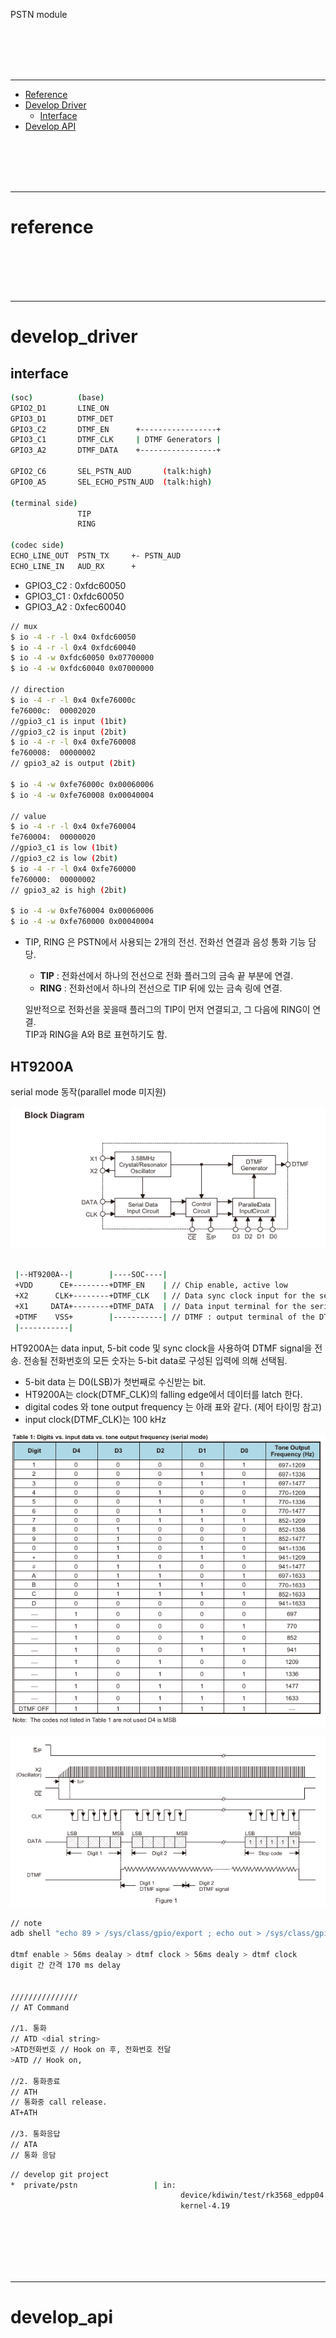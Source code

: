 
PSTN module


<br/>  
<br/>  
<br/>  
<br/>  

<hr>


- [Reference](#reference)
- [Develop Driver](#develop-driver)
	- [Interface](#interface)
- [Develop API](#develop-api)

	

<br/>  
<br/>  
<br/>  
<br/>  

<hr>

# reference

<br/>  
<br/>  
<br/>  
<br/>  

<hr>

# develop_driver

## interface

```bash
(soc)          (base)
GPIO2_D1       LINE_ON
GPIO3_D1       DTMF_DET 
GPIO3_C2       DTMF_EN      +-----------------+
GPIO3_C1       DTMF_CLK     | DTMF Generators |
GPIO3_A2       DTMF_DATA    +-----------------+

GPIO2_C6       SEL_PSTN_AUD       (talk:high)
GPIO0_A5       SEL_ECHO_PSTN_AUD  (talk:high)

(terminal side)
               TIP
               RING

(codec side)  
ECHO_LINE_OUT  PSTN_TX     +- PSTN_AUD
ECHO_LINE_IN   AUD_RX      +
```

 - GPIO3_C2 : 0xfdc60050
 - GPIO3_C1 : 0xfdc60050
 - GPIO3_A2 : 0xfec60040

```bash
// mux
$ io -4 -r -l 0x4 0xfdc60050
$ io -4 -r -l 0x4 0xfdc60040
$ io -4 -w 0xfdc60050 0x07700000 
$ io -4 -w 0xfdc60040 0x07000000 

// direction
$ io -4 -r -l 0x4 0xfe76000c
fe76000c:  00002020
//gpio3_c1 is input (1bit) 
//gpio3_c2 is input (2bit)
$ io -4 -r -l 0x4 0xfe760008 
fe760008:  00000002 
// gpio3_a2 is output (2bit)

$ io -4 -w 0xfe76000c 0x00060006
$ io -4 -w 0xfe760008 0x00040004

// value
$ io -4 -r -l 0x4 0xfe760004
fe760004:  00000020
//gpio3_c1 is low (1bit) 
//gpio3_c2 is low (2bit)
$ io -4 -r -l 0x4 0xfe760000
fe760000:  00000002
// gpio3_a2 is high (2bit)

$ io -4 -w 0xfe760004 0x00060006
$ io -4 -w 0xfe760000 0x00040004
```

 - TIP, RING 은 PSTN에서 사용되는 2개의 전선. 
   전화선 연결과 음성 통화 기능 담당. 

   * **TIP** : 전화선에서 하나의 전선으로 전화 플러그의 금속 끝 부분에 연결.
   * **RING** : 전화선에서 하나의 전선으로 TIP 뒤에 있는 금속 링에 연결. 
   
   일반적으로 전화선을 꽂을때 플러그의 TIP이 먼저 연결되고, 그 다음에 RING이 연결.  
   TIP과 RING을 A와 B로 표현하기도 함.  
  
  
## HT9200A

 serial mode 동작(parallel mode 미지원)  

![](./images/PSTN_DEV_01.png)

```bash
 
 |--HT9200A--|        |----SOC----|
 +VDD      CE+--------+DTMF_EN    | // Chip enable, active low
 +X2      CLK+--------+DTMF_CLK   | // Data sync clock input for the serial mode
 +X1     DATA+--------+DTMF_DATA  | // Data input terminal for the serial mode
 +DTMF    VSS+        |-----------| // DTMF : output terminal of the DTMF signal
 |-----------|

```

 HT9200A는 data input, 5-bit code 및 sync clock을 사용하여 DTMF signal을 전송.
 전송될 전화번호의 모든 숫자는 5-bit data로 구성된 입력에 의해 선택됨.

 - 5-bit data 는 D0(LSB)가 첫번째로 수신받는 bit.
 - HT9200A는 clock(DTMF_CLK)의 falling edge에서 데이터를 latch 한다.
 - digital codes 와 tone output frequency 는 아래 표와 같다. (제어 타이밍 참고)
 - input clock(DTMF_CLK)는 100 kHz

![](./images/PSTN_DEV_02.png)

![](./images/PSTN_DEV_03.png)


```bash
// note
adb shell "echo 89 > /sys/class/gpio/export ; echo out > /sys/class/gpio/gpio89/direction ; echo 1 > /sys/class/gpio/gpio89/value"

dtmf enable > 56ms dealay > dtmf clock > 56ms dealy > dtmf clock
digit 간 간격 170 ms delay


///////////////
// AT Command

//1. 통화
// ATD <dial string>
>ATD전화번호 // Hook on 후, 전화번호 전달
>ATD // Hook on, 

//2. 통화종료
// ATH
// 통화중 call release.
AT+ATH

//3. 통화응답
// ATA
// 통화 응담
```

```bash
// develop git project
*  private/pstn                 | in:
                                      device/kdiwin/test/rk3568_edpp04
                                      kernel-4.19



```

<br/>  
<br/>  
<br/>  
<br/>  

<hr>

# develop_api


